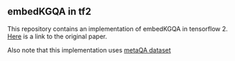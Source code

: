 ## embedKGQA in tf2

This repository contains an implementation of embedKGQA in tensorflow 2.
[Here](http://proceedings.mlr.press/v48/trouillon16.pdf) is a link to the original paper.

Also note that this implementation uses [metaQA dataset](https://github.com/yuyuz/MetaQA)
